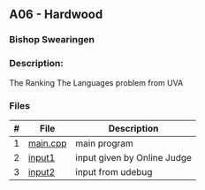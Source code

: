 ## A06 - Hardwood
### Bishop Swearingen
### Description: 

The Ranking The Languages problem from UVA

### Files

|   #   | File             | Description                                        |
| :---: | ---------------- | -------------------------------------------------- |
|   1   | [main.cpp](https://github.com/BishopSwearingen/4883-Prog-Tech/blob/main/Assignments/A08/main.cpp)         | main program     |
|   2   | [input1](https://github.com/BishopSwearingen/4883-Prog-Tech/blob/main/Assignments/A06/input1) | input given by Online Judge         |
|   3   | [input2](https://github.com/BishopSwearingen/4883-Prog-Tech/blob/main/Assignments/A06/input2) | input from udebug |



